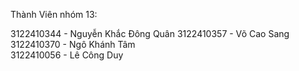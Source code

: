 Thành Viên nhóm 13: <br>

3122410344 - Nguyễn Khắc Đông Quân
3122410357 - Võ Cao Sang<br>
3122410370 - Ngô Khánh Tâm<br>
3122410056 - Lê Công Duy<br>
